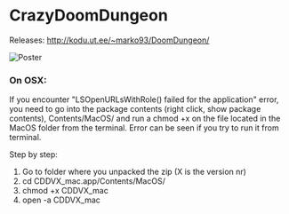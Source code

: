 # CrazyDoomDungeon

Releases: http://kodu.ut.ee/~marko93/DoomDungeon/

![Poster](/Posters/CDDposter.jpg)

### On OSX:
If you encounter "LSOpenURLsWithRole() failed for the application" error, you need to go into the package contents (right click, show package contents), Contents/MacOS/ and run a chmod +x on the file located in the MacOS folder from the terminal. Error can be seen if you try to run it from terminal.

Step by step:
1) Go to folder where you unpacked the zip (X is the version nr)
1) cd CDDVX_mac.app/Contents/MacOS/
1) chmod +x CDDVX_mac
1) open -a CDDVX_mac

